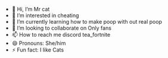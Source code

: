 - 👋 Hi, I’m Mr cat
- 👀 I’m interested in cheating
- 🌱 I’m currently learning how to make poop with out real poop
- 💞️ I’m looking to collaborate on Only fans
- 📫 How to reach me discord  tea_fortnite
- 😄 Pronouns: She/him
- ⚡ Fun fact: I like Cats

